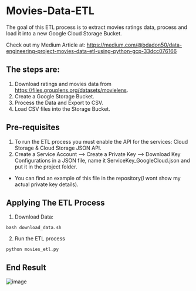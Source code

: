 # Movies-Data-ETL

The goal of this ETL process is to extract movies ratings data, process and load it into a new Google Cloud Storage Bucket. 

Check out my Medium Article at: https://medium.com/@bdadon50/data-engineering-project-movies-data-etl-using-python-gcp-33dcc076166

## The steps are:
1. Download ratings and movies data from https://files.grouplens.org/datasets/movielens.
2. Create a Google Storage Bucket.
3. Process the Data and Export to CSV.
4. Load CSV files into the Storage Bucket.

## Pre-requisites
1. To run the ETL process you must enable the API for the services: Cloud Storage & Cloud Storage JSON API.
2. Create a Service Account --> Create a Private Key --> Download Key Configurations in a JSON file, name it ServiceKey_GoogleCloud.json and put it in the project folder.
  - You can find an example of this file in the repository(I wont show my actual private key details).

## Applying The ETL Process
1. Download Data:
  ```
  bash download_data.sh
  ```
2. Run the ETL process
  ```
  python movies_etl.py
  ```

## End Result

![image](https://user-images.githubusercontent.com/65648983/192589738-4296b410-48b6-44f9-93f0-64b26e459fd8.png)

